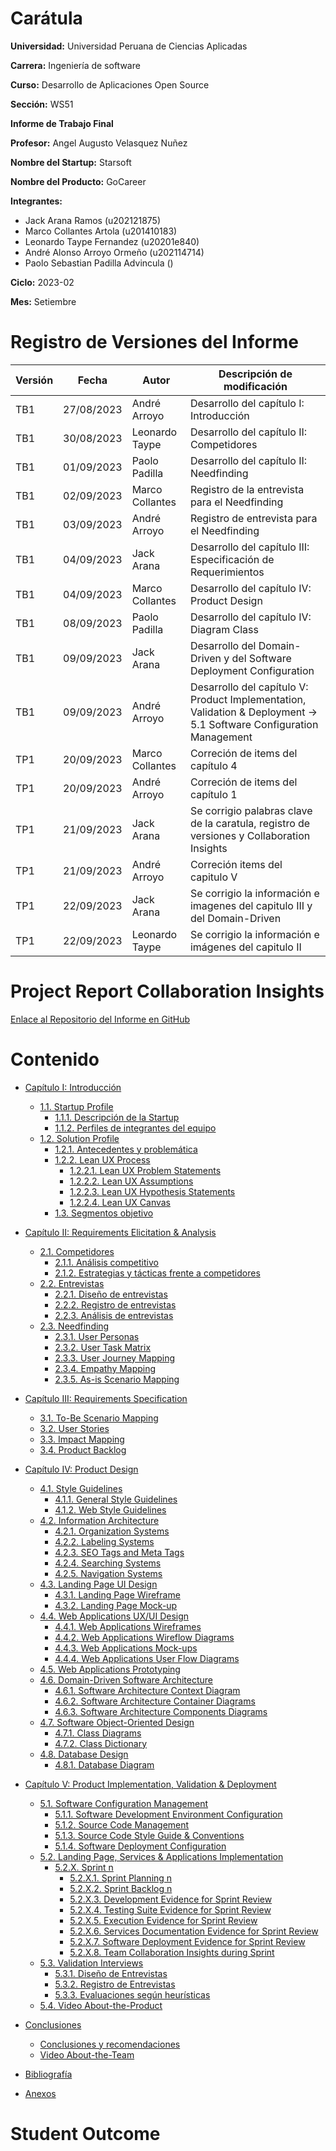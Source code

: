# Carátula

**Universidad:** Universidad Peruana de Ciencias Aplicadas

**Carrera:** Ingeniería de software

**Curso:** Desarrollo de Aplicaciones Open Source

**Sección:** WS51

**Informe de Trabajo Final**

**Profesor:** Angel Augusto Velasquez Nuñez

**Nombre del Startup:** Starsoft

**Nombre del Producto:** GoCareer

**Integrantes:**

- Jack Arana Ramos (u202121875)
- Marco Collantes Artola (u201410183)
- Leonardo Taype Fernandez (u20201e840)
- André Alonso Arroyo Ormeño (u202114714)
- Paolo Sebastian Padilla Advincula ()

**Ciclo:** 2023-02

**Mes:** Setiembre

# Registro de Versiones del Informe

| Versión | Fecha      | Autor           | Descripción de modificación                                                                                         |
|---------|------------|-----------------|---------------------------------------------------------------------------------------------------------------------|
| TB1     | 27/08/2023 | André Arroyo    | Desarrollo del capítulo I: Introducción                                                                             |
| TB1     | 30/08/2023 | Leonardo Taype  | Desarrollo del capítulo II: Competidores                                                                            |
| TB1     | 01/09/2023 | Paolo Padilla   | Desarrollo del capítulo II: Needfinding                                                                             |
| TB1     | 02/09/2023 | Marco Collantes | Registro de la entrevista para el Needfinding                                                                       |
| TB1     | 03/09/2023 | André Arroyo    | Registro de entrevista para el Needfinding                                                                          |
| TB1     | 04/09/2023 | Jack Arana      | Desarrollo del capítulo III: Especificación de Requerimientos                                                       |
| TB1     | 04/09/2023 | Marco Collantes | Desarrollo del capítulo IV: Product Design                                                                          |
| TB1     | 08/09/2023 | Paolo Padilla   | Desarrollo del capítulo IV: Diagram Class                                                                           |
| TB1     | 09/09/2023 | Jack Arana      | Desarrollo del Domain-Driven y del Software Deployment Configuration                                                |
| TB1     | 09/09/2023 | André Arroyo    | Desarrollo del capítulo V: Product Implementation, Validation & Deployment -> 5.1 Software Configuration Management |
| TP1     | 20/09/2023 | Marco Collantes | Correción de items del capítulo 4 |
| TP1     | 20/09/2023 | André Arroyo    | Correción de items del capítulo 1 |
| TP1     | 21/09/2023 | Jack Arana      | Se corrigio palabras clave de la caratula, registro de versiones y Collaboration Insights                           |
| TP1     | 21/09/2023 | André Arroyo    | Correción items del capitulo V                           |
| TP1     | 22/09/2023 | Jack Arana      | Se corrigio la información e imagenes del capitulo III y del Domain-Driven                                          |
| TP1     | 22/09/2023 | Leonardo Taype  | Se corrigio la información e imágenes del capitulo II                                                               |

# Project Report Collaboration Insights

[Enlace al Repositorio del Informe en GitHub](https://github.com/orgs/StarsoftOrg/repositories)

# Contenido

- [Capítulo I: Introducción]()
    - [1.1. Startup Profile]()
        - [1.1.1. Descripción de la Startup]()
        - [1.1.2. Perfiles de integrantes del equipo]()
    - [1.2. Solution Profile]()
        - [1.2.1. Antecedentes y problemática]()
        - [1.2.2. Lean UX Process]()
            - [1.2.2.1. Lean UX Problem Statements]()
            - [1.2.2.2. Lean UX Assumptions]()
            - [1.2.2.3. Lean UX Hypothesis Statements]()
            - [1.2.2.4. Lean UX Canvas]()
        - [1.3. Segmentos objetivo]()

- [Capítulo II: Requirements Elicitation & Analysis]()
    - [2.1. Competidores]()
        - [2.1.1. Análisis competitivo]()
        - [2.1.2. Estrategias y tácticas frente a competidores]()
    - [2.2. Entrevistas]()
        - [2.2.1. Diseño de entrevistas]()
        - [2.2.2. Registro de entrevistas]()
        - [2.2.3. Análisis de entrevistas]()
    - [2.3. Needfinding]()
        - [2.3.1. User Personas]()
        - [2.3.2. User Task Matrix]()
        - [2.3.3. User Journey Mapping]()
        - [2.3.4. Empathy Mapping]()
        - [2.3.5. As-is Scenario Mapping]()

- [Capítulo III: Requirements Specification]()
    - [3.1. To-Be Scenario Mapping]()
    - [3.2. User Stories]()
    - [3.3. Impact Mapping]()
    - [3.4. Product Backlog]()

- [Capítulo IV: Product Design]()
    - [4.1. Style Guidelines]()
        - [4.1.1. General Style Guidelines]()
        - [4.1.2. Web Style Guidelines]()
    - [4.2. Information Architecture]()
        - [4.2.1. Organization Systems]()
        - [4.2.2. Labeling Systems]()
        - [4.2.3. SEO Tags and Meta Tags]()
        - [4.2.4. Searching Systems]()
        - [4.2.5. Navigation Systems]()
    - [4.3. Landing Page UI Design]()
        - [4.3.1. Landing Page Wireframe]()
        - [4.3.2. Landing Page Mock-up]()
    - [4.4. Web Applications UX/UI Design]()
        - [4.4.1. Web Applications Wireframes]()
        - [4.4.2. Web Applications Wireflow Diagrams]()
        - [4.4.3. Web Applications Mock-ups]()
        - [4.4.4. Web Applications User Flow Diagrams]()
    - [4.5. Web Applications Prototyping]()
    - [4.6. Domain-Driven Software Architecture]()
        - [4.6.1. Software Architecture Context Diagram]()
        - [4.6.2. Software Architecture Container Diagrams]()
        - [4.6.3. Software Architecture Components Diagrams]()
    - [4.7. Software Object-Oriented Design]()
        - [4.7.1. Class Diagrams]()
        - [4.7.2. Class Dictionary]()
    - [4.8. Database Design]()
        - [4.8.1. Database Diagram]()

- [Capítulo V: Product Implementation, Validation & Deployment]()
    - [5.1. Software Configuration Management]()
        - [5.1.1. Software Development Environment Configuration]()
        - [5.1.2. Source Code Management]()
        - [5.1.3. Source Code Style Guide & Conventions]()
        - [5.1.4. Software Deployment Configuration]()
    - [5.2. Landing Page, Services & Applications Implementation]()
        - [5.2.X. Sprint n]()
            - [5.2.X.1. Sprint Planning n]()
            - [5.2.X.2. Sprint Backlog n]()
            - [5.2.X.3. Development Evidence for Sprint Review]()
            - [5.2.X.4. Testing Suite Evidence for Sprint Review]()
            - [5.2.X.5. Execution Evidence for Sprint Review]()
            - [5.2.X.6. Services Documentation Evidence for Sprint Review]()
            - [5.2.X.7. Software Deployment Evidence for Sprint Review]()
            - [5.2.X.8. Team Collaboration Insights during Sprint]()
    - [5.3. Validation Interviews]()
        - [5.3.1. Diseño de Entrevistas]()
        - [5.3.2. Registro de Entrevistas]()
        - [5.3.3. Evaluaciones según heurísticas]()
    - [5.4. Video About-the-Product]()

- [Conclusiones]()
    - [Conclusiones y recomendaciones]()
    - [Video About-the-Team]()

- [Bibliografía]()
- [Anexos]()

# Student Outcome
